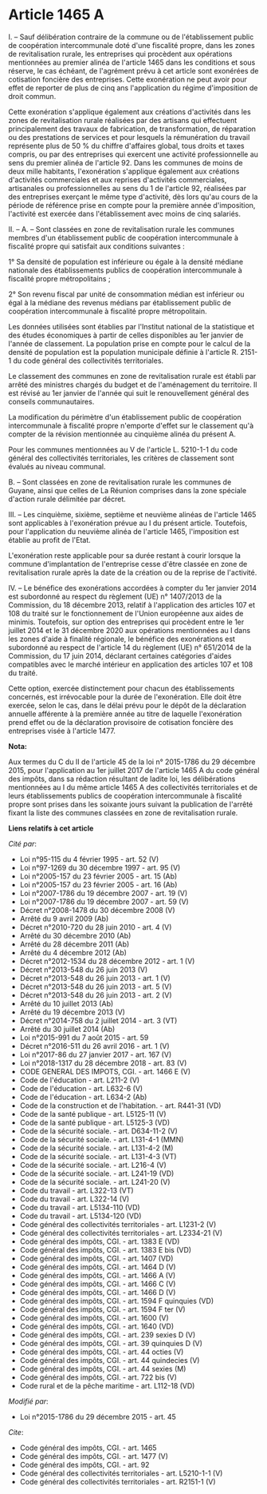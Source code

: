 # Article 1465 A

I. – Sauf délibération contraire de la commune ou de l'établissement public de coopération intercommunale doté d'une
fiscalité propre, dans les zones de revitalisation rurale, les entreprises qui procèdent aux opérations mentionnées au
premier alinéa de l'article 1465 dans les conditions et sous réserve, le cas échéant, de l'agrément prévu à cet article sont
exonérées de cotisation foncière des entreprises. Cette exonération ne peut avoir pour effet de reporter de plus de cinq ans
l'application du régime d'imposition de droit commun. 

Cette exonération s'applique également aux créations d'activités dans les zones de revitalisation rurale réalisées par des
artisans qui effectuent principalement des travaux de fabrication, de transformation, de réparation ou des prestations de
services et pour lesquels la rémunération du travail représente plus de 50 % du chiffre d'affaires global, tous droits et
taxes compris, ou par des entreprises qui exercent une activité professionnelle au sens du premier alinéa de l'article 92.
Dans les communes de moins de deux mille habitants, l'exonération s'applique également aux créations d'activités commerciales
et aux reprises d'activités commerciales, artisanales ou professionnelles au sens du 1 de l'article 92, réalisées par des
entreprises exerçant le même type d'activité, dès lors qu'au cours de la période de référence prise en compte pour la
première année d'imposition, l'activité est exercée dans l'établissement avec moins de cinq salariés. 

II. – A. – Sont classées en zone de revitalisation rurale les communes membres d'un établissement public de coopération
intercommunale à fiscalité propre qui satisfait aux conditions suivantes : 

1° Sa densité de population est inférieure ou égale à la densité médiane nationale des établissements publics de coopération
intercommunale à fiscalité propre métropolitains ; 

2° Son revenu fiscal par unité de consommation médian est inférieur ou égal à la médiane des revenus médians par
établissement public de coopération intercommunale à fiscalité propre métropolitain. 

Les données utilisées sont établies par l'Institut national de la statistique et des études économiques à partir de celles
disponibles au 1er janvier de l'année de classement. La population prise en compte pour le calcul de la densité de population
est la population municipale définie à l'article R. 2151-1 du code général des collectivités territoriales. 

Le classement des communes en zone de revitalisation rurale est établi par arrêté des ministres chargés du budget et de
l'aménagement du territoire. Il est révisé au 1er janvier de l'année qui suit le renouvellement général des conseils
communautaires. 

La modification du périmètre d'un établissement public de coopération intercommunale à fiscalité propre n'emporte d'effet sur
le classement qu'à compter de la révision mentionnée au cinquième alinéa du présent A. 

Pour les communes mentionnées au V de l'article L. 5210-1-1 du code général des collectivités territoriales, les critères de
classement sont évalués au niveau communal. 

B. – Sont classées en zone de revitalisation rurale les communes de Guyane, ainsi que celles de La Réunion comprises dans la
zone spéciale d'action rurale délimitée par décret. 

III. – Les cinquième, sixième, septième et neuvième alinéas de l'article 1465 sont applicables à l'exonération prévue au I du
présent article. Toutefois, pour l'application du neuvième alinéa de l'article 1465, l'imposition est établie au profit de
l'Etat. 

L'exonération reste applicable pour sa durée restant à courir lorsque la commune d'implantation de l'entreprise cesse d'être
classée en zone de revitalisation rurale après la date de la création ou de la reprise de l'activité. 

IV. – Le bénéfice des exonérations accordées à compter du 1er janvier 2014 est subordonné au respect du règlement (UE) n°
1407/2013 de la Commission, du 18 décembre 2013, relatif à l'application des articles 107 et 108 du traité sur le
fonctionnement de l'Union européenne aux aides de minimis. Toutefois, sur option des entreprises qui procèdent entre le 1er
juillet 2014 et le 31 décembre 2020 aux opérations mentionnées au I dans les zones d'aide à finalité régionale, le bénéfice
des exonérations est subordonné au respect de l'article 14 du règlement (UE) n° 651/2014 de la Commission, du 17 juin 2014,
déclarant certaines catégories d'aides compatibles avec le marché intérieur en application des articles 107 et 108 du
traité. 

Cette option, exercée distinctement pour chacun des établissements concernés, est irrévocable pour la durée de l'exonération.
Elle doit être exercée, selon le cas, dans le délai prévu pour le dépôt de la déclaration annuelle afférente à la première
année au titre de laquelle l'exonération prend effet ou de la déclaration provisoire de cotisation foncière des entreprises
visée à l'article 1477.

**Nota:**

Aux termes du C du II de l'article 45 de la loi n° 2015-1786 du 29 décembre 2015, pour l'application au 1er juillet 2017 de
l'article 1465 A du code général des impôts, dans sa rédaction résultant de ladite loi, les délibérations mentionnées au I du
même article 1465 A des collectivités territoriales et de leurs établissements publics de coopération intercommunale à
fiscalité propre sont prises dans les soixante jours suivant la publication de l'arrêté fixant la liste des communes classées
en zone de revitalisation rurale.

**Liens relatifs à cet article**

_Cité par_:

  - Loi n°95-115 du 4 février 1995 - art. 52 (V)
  - Loi n°97-1269 du 30 décembre 1997 - art. 95 (V)
  - Loi n°2005-157 du 23 février 2005 - art. 15 (Ab)
  - Loi n°2005-157 du 23 février 2005 - art. 16 (Ab)
  - Loi n°2007-1786 du 19 décembre 2007 - art. 19 (V)
  - Loi n°2007-1786 du 19 décembre 2007 - art. 59 (V)
  - Décret n°2008-1478 du 30 décembre 2008 (V)
  - Arrêté du 9 avril 2009 (Ab)
  - Décret n°2010-720 du 28 juin 2010 - art. 4 (V)
  - Arrêté du 30 décembre 2010 (Ab)
  - Arrêté du 28 décembre 2011 (Ab)
  - Arrêté du 4 décembre 2012 (Ab)
  - Décret n°2012-1534 du 28 décembre 2012 - art. 1 (V)
  - Décret n°2013-548 du 26 juin 2013 (V)
  - Décret n°2013-548 du 26 juin 2013 - art. 1 (V)
  - Décret n°2013-548 du 26 juin 2013 - art. 5 (V)
  - Décret n°2013-548 du 26 juin 2013 - art. 2 (V)
  - Arrêté du 10 juillet 2013 (Ab)
  - Arrêté du 19 décembre 2013 (V)
  - Décret n°2014-758 du 2 juillet 2014 - art. 3 (VT)
  - Arrêté du 30 juillet 2014 (Ab)
  - Loi n°2015-991 du 7 août 2015 - art. 59
  - Décret n°2016-511 du 26 avril 2016 - art. 1 (V)
  - Loi n°2017-86 du 27 janvier 2017 - art. 167 (V)
  - Loi n°2018-1317 du 28 décembre 2018 - art. 83 (V)
  - CODE GENERAL DES IMPOTS, CGI. - art. 1466 E (V)
  - Code de l'éducation - art. L211-2 (V)
  - Code de l'éducation - art. L632-6 (V)
  - Code de l'éducation - art. L634-2 (Ab)
  - Code de la construction et de l'habitation. - art. R441-31 (VD)
  - Code de la santé publique - art. L5125-11 (V)
  - Code de la santé publique - art. L5125-3 (VD)
  - Code de la sécurité sociale. - art. D634-11-2 (V)
  - Code de la sécurité sociale. - art. L131-4-1 (MMN)
  - Code de la sécurité sociale. - art. L131-4-2 (M)
  - Code de la sécurité sociale. - art. L131-4-3 (VT)
  - Code de la sécurité sociale. - art. L216-4 (V)
  - Code de la sécurité sociale. - art. L241-19 (VD)
  - Code de la sécurité sociale. - art. L241-20 (V)
  - Code du travail - art. L322-13 (VT)
  - Code du travail - art. L322-14 (V)
  - Code du travail - art. L5134-110 (VD)
  - Code du travail - art. L5134-120 (VD)
  - Code général des collectivités territoriales - art. L1231-2 (V)
  - Code général des collectivités territoriales - art. L2334-21 (V)
  - Code général des impôts, CGI. - art. 1383 E (VD)
  - Code général des impôts, CGI. - art. 1383 E bis (VD)
  - Code général des impôts, CGI. - art. 1407 (VD)
  - Code général des impôts, CGI. - art. 1464 D (V)
  - Code général des impôts, CGI. - art. 1466 A (V)
  - Code général des impôts, CGI. - art. 1466 C (V)
  - Code général des impôts, CGI. - art. 1466 D (V)
  - Code général des impôts, CGI. - art. 1594 F quinquies (VD)
  - Code général des impôts, CGI. - art. 1594 F ter (V)
  - Code général des impôts, CGI. - art. 1600 (V)
  - Code général des impôts, CGI. - art. 1640 (VD)
  - Code général des impôts, CGI. - art. 239 sexies D (V)
  - Code général des impôts, CGI. - art. 39 quinquies D (V)
  - Code général des impôts, CGI. - art. 44 octies (V)
  - Code général des impôts, CGI. - art. 44 quindecies (V)
  - Code général des impôts, CGI. - art. 44 sexies (M)
  - Code général des impôts, CGI. - art. 722 bis (V)
  - Code rural et de la pêche maritime - art. L112-18 (VD)

_Modifié par_:

  - Loi n°2015-1786 du 29 décembre 2015 - art. 45

_Cite_:

  - Code général des impôts, CGI. - art. 1465
  - Code général des impôts, CGI. - art. 1477 (V)
  - Code général des impôts, CGI. - art. 92
  - Code général des collectivités territoriales - art. L5210-1-1 (V)
  - Code général des collectivités territoriales - art. R2151-1 (V)

